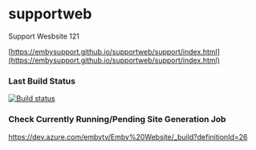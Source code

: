 # supportweb

Support Wesbsite 121

[https://embysupport.github.io/supportweb/support/index.html](https://embysupport.github.io/supportweb/support/index.html)

### Last Build Status

[![Build status](https://dev.azure.com/embytv/Emby%20Website/_apis/build/status/Emby%20Website%20Build)](https://dev.azure.com/embytv/Emby%20Website/_build/latest?definitionId=26)

### Check Currently Running/Pending Site Generation Job

https://dev.azure.com/embytv/Emby%20Website/_build?definitionId=26

